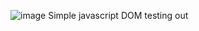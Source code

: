 ![image](https://github.com/aye-nyeinSan/RandomQuote/assets/56792505/bb54a7dd-9445-429f-aeac-f59278a36cf5)
Simple javascript DOM
testing out 